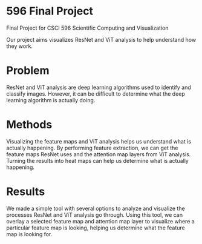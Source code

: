 # 596 Final Project
Final Project for CSCI 596 Scientific Computing and Visualization

Our project aims visualizes ResNet and ViT analysis to help understand how they work.

# Problem
ResNet and ViT analysis are deep learning algorithms used to identify and classify images.
However, it can be difficult to determine what the deep learning algorithm is actually doing.

# Methods
Visualizing the feature maps and ViT analysis helps us understand what is actually happening.
By performing feature extraction, we can get the feature maps ResNet uses and the attention map layers from ViT analysis.
Turning the results into heat maps can help us determine what is actually happening.

# Results
We made a simple tool with several options to analyze and visualize the processes ResNet and ViT analysis go through.
Using this tool, we can overlay a selected feature map and attention map layer to visualize where a particular feature map is looking, helping us determine what the feature map is looking for.  
